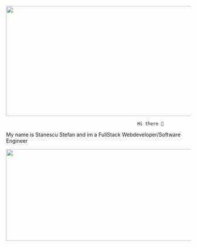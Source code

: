 <div id="header" align ="center">
  <img src="https://media.giphy.com/media/USV0ym3bVWQJJmNu3N/giphy.gif" width="750" height="300" />
</div>
  

                                                      Hi there 👋 
  
  My name is Stanescu Stefan and im a FullStack Webdeveloper/Software Engineer
  
  <div align="center">
  <img src="https://media.giphy.com/media/qgQUggAC3Pfv687qPC/giphy.gif" width="750" height="250"/>
 </div>
 
 
 
 
 
 <!---
<div align="right">
  <img src="https://media.giphy.com/media/fwbZnTftCXVocKzfxR/giphy.gif" width="200" height="400"/>
 </div>

-->
  
  
